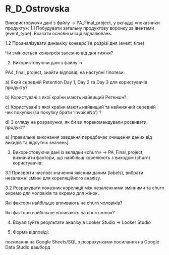 # R_D_Ostrovska

Використовуючи дані з файлу -> PA_Final_project, у вкладці «показники продукту»:
1.1 Побудувати загальну продуктову воронку за івентами (event_type). Вказати основні місця відвалювань.

1.2 Проаналізувати динаміку конверсії в розрізі дня (event_time)

Чи змінюється конверсія залежно від дня тижня?



2. Використовуючи дані з файлу ->

PA4_final_project, знайти відповіді на наступні гіпотези:


a) Який середній Retention Day 1, Day 2 та Day 3 для користувачів продукту?

b) Користувачі з якої країни мають найвищий Ретеншн?

c) Користувачі з якої країни мають найвищий та найнижчий середній чек покупки (за покупку брати ‘InvoiceNo’) ?

d) З огляду на розрахунки, як би ви порекомендували розвивати продукт?

e) [правильне виконання завдання передбачає очищення даних від викидів та відсутніх значень].



3. Використовуючи дані із вкладки «churn» -> PA_Final_project, визначити фактори, що найбільш корелюють з виходом (churn) користувачів:



3.1 Присвоїти числові значення якісним даним (labels), вибрати незалежні змінні для кореляційного аналізу.



3.2 Розрахувати показник кореляції між незалежними змінними та churn окремо для чоловіків та окремо для жінок.

Які фактори найбільше впливають на churn чоловіків?

Які фактори найбільше впливають на churn жінок?





4. Візуалізуйте результати аналізу в Looker Studio -> Looker Studio



5. Форма відповіді:

посилання на Google Sheets/SQL з розрахунками
посилання на Google Data Studio дашборд
